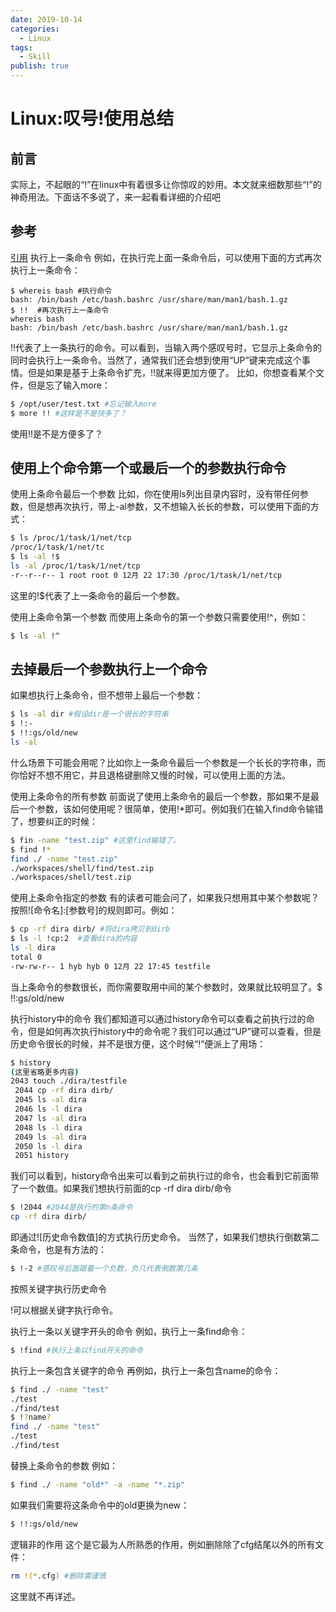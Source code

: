 ```yaml
---
date: 2019-10-14
categories:
  - Linux
tags:
  - Skill
publish: true
---
```


# Linux:叹号!使用总结

## 前言
实际上，不起眼的“!”在linux中有着很多让你惊叹的妙用。本文就来细数那些“!”的神奇用法。下面话不多说了，来一起看看详细的介绍吧
## 参考
[引用](https://www.jb51.net/article/153946.htm)
执行上一条命令
例如，在执行完上面一条命令后，可以使用下面的方式再次执行上一条命令：
```Shell
$ whereis bash #执行命令
bash: /bin/bash /etc/bash.bashrc /usr/share/man/man1/bash.1.gz
$ !!  #再次执行上一条命令
whereis bash
bash: /bin/bash /etc/bash.bashrc /usr/share/man/man1/bash.1.gz
```
!!代表了上一条执行的命令。可以看到，当输入两个感叹号时，它显示上条命令的同时会执行上一条命令。当然了，通常我们还会想到使用“UP”键来完成这个事情。但是如果是基于上条命令扩充，!!就来得更加方便了。
比如，你想查看某个文件，但是忘了输入more：
```sh
$ /opt/user/test.txt #忘记输入more
$ more !! #这样是不是快多了？
```
使用!!是不是方便多了？

## 使用上个命令第一个或最后一个的参数执行命令
使用上条命令最后一个参数
比如，你在使用ls列出目录内容时，没有带任何参数，但是想再次执行，带上-al参数，又不想输入长长的参数，可以使用下面的方式：
```sh
$ ls /proc/1/task/1/net/tcp
/proc/1/task/1/net/tc
$ ls -al !$
ls -al /proc/1/task/1/net/tcp
-r--r--r-- 1 root root 0 12月 22 17:30 /proc/1/task/1/net/tcp
```
这里的!$代表了上一条命令的最后一个参数。

使用上条命令第一个参数
而使用上条命令的第一个参数只需要使用!^，例如：

```sh
$ ls -al !^
```
## 去掉最后一个参数执行上一个命令
如果想执行上条命令，但不想带上最后一个参数：
```sh
$ ls -al dir #假设dir是一个很长的字符串
$ !:-
$ !!:gs/old/new
ls -al
```
什么场景下可能会用呢？比如你上一条命令最后一个参数是一个长长的字符串，而你恰好不想不用它，并且退格键删除又慢的时候，可以使用上面的方法。

使用上条命令的所有参数
前面说了使用上条命令的最后一个参数，那如果不是最后一个参数，该如何使用呢？很简单，使用!*即可。例如我们在输入find命令输错了，想要纠正的时候：
```sh
$ fin -name "test.zip" #这里find输错了。
$ find !*
find ./ -name "test.zip"
./workspaces/shell/find/test.zip
./workspaces/shell/test.zip
```
使用上条命令指定的参数
有的读者可能会问了，如果我只想用其中某个参数呢？按照![命令名]:[参数号]的规则即可。例如：
```sh
$ cp -rf dira dirb/ #将dira拷贝到dirb
$ ls -l !cp:2  #查看dira的内容
ls -l dira
total 0
-rw-rw-r-- 1 hyb hyb 0 12月 22 17:45 testfile
```
当上条命令的参数很长，而你需要取用中间的某个参数时，效果就比较明显了。$ !!:gs/old/new

执行history中的命令
我们都知道可以通过history命令可以查看之前执行过的命令，但是如何再次执行history中的命令呢？我们可以通过“UP”键可以查看，但是历史命令很长的时候，并不是很方便，这个时候“!”便派上了用场：
```sh
$ history
(这里省略更多内容)
2043 touch ./dira/testfile
 2044 cp -rf dira dirb/
 2045 ls -al dira
 2046 ls -l dira
 2047 ls -al dira
 2048 ls -l dira
 2049 ls -al dira
 2050 ls -l dira
 2051 history
```
我们可以看到，history命令出来可以看到之前执行过的命令，也会看到它前面带了一个数值。如果我们想执行前面的cp -rf dira dirb/命令
```sh
$ !2044 #2044是执行的第n条命令
cp -rf dira dirb/
```
即通过![历史命令数值]的方式执行历史命令。
当然了，如果我们想执行倒数第二条命令，也是有方法的：
```sh
$ !-2 #感叹号后面跟着一个负数，负几代表倒数第几条
```
按照关键字执行历史命令

!可以根据关键字执行命令。

执行上一条以关键字开头的命令
例如，执行上一条find命令：
```sh
$ !find #执行上条以find开头的命令
```
执行上一条包含关键字的命令
再例如，执行上一条包含name的命令：

```sh
$ find ./ -name "test"
./test
./find/test
$ !?name?
find ./ -name "test"
./test
./find/test
```
替换上条命令的参数
例如：

```sh
$ find ./ -name "old*" -a -name "*.zip"
```
如果我们需要将这条命令中的old更换为new：


```sh
$ !!:gs/old/new

```

逻辑非的作用
这个是它最为人所熟悉的作用，例如删除除了cfg结尾以外的所有文件：


```sh
rm !(*.cfg) #删除需谨慎

```

这里就不再详述。
